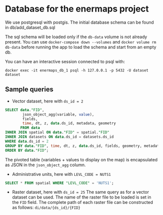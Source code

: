 # Database for the enermaps project

We use postgresql with postgis. The initial database schema 
can be found in db/add_dataset_db.sql

The sql schema will be loaded only if the `db-data` volume is not already present.
You can use `docker-compose down --volumes` and `docker volume rm db-data` before running the app to load the schema and start from an empty db.

You can have an interactive session connected to psql with:

```
docker exec -it enermaps_db_1 psql -h 127.0.0.1 -p 5432 -U dataset dataset
```

## Sample queries

- Vector dataset, here with `ds_id = 2`

```sql
SELECT data."FID",
		json_object_agg(variable, value),
		fields,
		time, dt, z, data.ds_id, metadata, geometry
       FROM data
INNER JOIN spatial ON data."FID" = spatial."FID"
INNER JOIN datasets ON data.ds_id = datasets.ds_id
WHERE data.ds_id = 2
GROUP BY data."FID", time, dt, z, data.ds_id, fields, geometry, metadata
ORDER BY data."FID";
```

The pivoted table (variables + values to display on the map) is encapsulated as JSON in the `json_object_agg` column.


- Administrative units, here with `LEVL_CODE = NUTS1`

```sql
SELECT * FROM spatial WHERE "LEVL_CODE" = 'NUTS1';
```

- Raster dataset, here with `ds_id = 25`
The same query as for a vector dataset can be used. The name of the raster file to be loaded is set in the `FID` field. The complete path of each raster file can be constructed as follows:
`di/data/{ds_id}/{FID}`